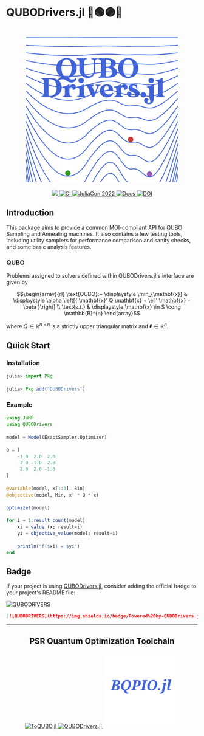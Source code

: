 # QUBODrivers.jl 🔴🟢🟣🔵

<div align="center">
    <a href="/docs/src/assets/">
        <img src="/docs/src/assets/logo.svg" width=400px alt="QUBODrivers.jl" />
    </a>
    <br>
    <br>
    <a href="https://codecov.io/gh/psrenergy/QUBODrivers.jl">
        <img src="https://codecov.io/gh/psrenergy/QUBODrivers.jl/branch/master/graph/badge.svg?token=729WFU0752"/>
    </a>
    <a href="https://github.com/psrenergy/QUBODrivers.jl/actions/workflows/ci.yml">
        <img src="https://github.com/psrenergy/QUBODrivers.jl/actions/workflows/ci.yml/badge.svg?branch=master" alt="CI" />
    </a>
    <a href="https://www.youtube.com/watch?v=OTmzlTbqdNo">
        <img src="https://img.shields.io/badge/JuliaCon-2022-9558b2" alt="JuliaCon 2022">
    </a>
    <a href="https://psrenergy.github.io/QUBODrivers.jl/dev">
        <img src="https://img.shields.io/badge/docs-dev-blue.svg" alt="Docs">
    </a>
    <a href="https://zenodo.org/badge/latestdoi/623618138">
        <img src="https://zenodo.org/badge/623618138.svg" alt="DOI">
    </a>
</div>

## Introduction
This package aims to provide a common [MOI](https://github.com/jump-dev/MathOptInterface.jl)-compliant API for [QUBO](https://en.wikipedia.org/wiki/Quadratic_unconstrained_binary_optimization) Sampling and Annealing machines.
It also contains a few testing tools, including utility samplers for performance comparison and sanity checks, and some basic analysis features.

### QUBO
Problems assigned to solvers defined within QUBODrivers.jl's interface are given by

$$\begin{array}{rl}
\text{QUBO}:~ \displaystyle \min_{\mathbf{x}} & \displaystyle \alpha \left[{ \mathbf{x}' Q \mathbf{x} + \ell' \mathbf{x} + \beta }\right] \\
\text{s.t.} & \displaystyle \mathbf{x} \in S \cong \mathbb{B}^{n}
\end{array}$$

where $Q \in \mathbb{R}^{n \times n}$ is a strictly upper triangular matrix and $\mathbf{\ell} \in \mathbb{R}^{n}$.

## Quick Start

### Installation
```julia
julia> import Pkg

julia> Pkg.add("QUBODrivers")
``` 

### Example
```julia
using JuMP
using QUBODrivers

model = Model(ExactSampler.Optimizer)

Q = [
    -1.0  2.0  2.0
     2.0 -1.0  2.0
     2.0  2.0 -1.0
]

@variable(model, x[1:3], Bin)
@objective(model, Min, x' * Q * x)

optimize!(model)

for i = 1:result_count(model)
    xi = value.(x; result=i)
    yi = objective_value(model; result=i)
    
    println("f($xi) = $yi")
end
```

## Badge
If your project is using [QUBODrivers.jl](https://github.com/psrenergy/QUBODrivers.jl), consider adding the official badge to your project's README file:

[![QUBODRIVERS](https://img.shields.io/badge/Powered%20by-QUBODrivers.jl-%20%234063d8)](https://github.com/psrenergy/QUBODrivers.jl)

```md
[![QUBODRIVERS](https://img.shields.io/badge/Powered%20by-QUBODrivers.jl-%20%234063d8)](https://github.com/psrenergy/QUBODrivers.jl)
```

---

<div align="center">
    <h2>PSR Quantum Optimization Toolchain</h2>
    <a href="https://github.com/psrenergy/ToQUBO.jl">
        <img width="200px" src="https://raw.githubusercontent.com/psrenergy/ToQUBO.jl/master/docs/src/assets/logo.svg" alt="ToQUBO.jl" />
    </a>
    <a href="https://github.com/psrenergy/QUBODrivers.jl">
        <img width="200px" src="https://raw.githubusercontent.com/psrenergy/QUBODrivers.jl/master/docs/src/assets/logo.svg" alt="QUBODrivers.jl" />
    </a>
    <a href="https://github.com/psrenergy/QUBOTools.jl">
        <img width="200px" src="https://raw.githubusercontent.com/psrenergy/QUBOTools.jl/main/docs/src/assets/logo.svg" alt="QUBOTools.jl" />
    </a>
</div>
